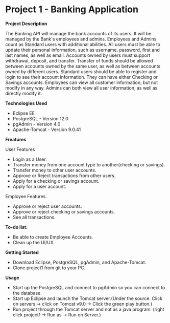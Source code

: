 # Project 1 - Banking Application
**Project Description**

The Banking API will manage the bank accounts of its users. It will be managed by the Bank's employees and admins. Employees and Admins count as Standard users with additional abilities. All users must be able to update their personal information, such as username, password, first and last names, as well as email. Accounts owned by users must support withdrawal, deposit, and transfer. Transfer of funds should be allowed between accounts owned by the same user, as well as between accounts owned by different users. Standard users should be able to register and login to see their account information. They can have either Checking or Savings accounts. Employees can view all customer information, but not modify in any way. Admins can both view all user information, as well as directly modify it.

**Technologies Used**
* Eclipse EE 
* PostgreSQL - Version 12.0
* pgAdmin - Version 4.0
* Apache-Tomcat - Version 9.0.41

**Freatures**

User Features
* Login as a User.
* Transfer money from one account type to another(checking or savings).
* Transfer money to other user accounts.
* Approve or Reject transactions from other users.
* Apply for a checking or savings account.
* Apply for a user account.

Employee Features.
* Approve or reject user accounts.
* Approve or reject checking or savings accounts.
* See all transactions. 

**To-do list:**
* Be able to create Employee Accounts.
* Clean up the UI/UX.

**Getting Started**
* Download Eclipse, PostgreSQL, pgAdmin, and Apache-Tomcat. 
* Clone project1 from git to your PC. 


**Usage**
* Start up the PostgreSQL and connect to pgAdmin so you can connect to the database.
* Start up Eclipse and launch the Tomcat server.(Under the source. Click on servers -> click on Tomcat v9.0 -> Click the green play button.)
* Run project through the Tomcat server and not as a java program. (right click project1 -> Run as -> Run on Server.)

